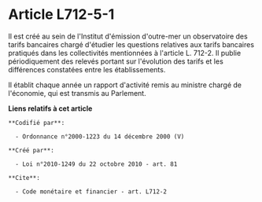 # Article L712-5-1

Il est créé au sein de l'Institut d'émission d'outre-mer un observatoire des tarifs bancaires chargé d'étudier les questions
relatives aux tarifs bancaires pratiqués dans les collectivités mentionnées à l'article L. 712-2. Il publie périodiquement
des relevés portant sur l'évolution des tarifs et les différences constatées entre les établissements. 

Il établit chaque année un rapport d'activité remis au ministre chargé de l'économie, qui est transmis au Parlement.

**Liens relatifs à cet article**

	**Codifié par**:

	  - Ordonnance n°2000-1223 du 14 décembre 2000 (V)

	**Créé par**:

	  - Loi n°2010-1249 du 22 octobre 2010 - art. 81

	**Cite**:

	  - Code monétaire et financier - art. L712-2
